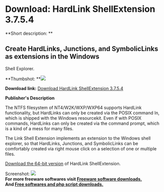 # Download: HardLink ShellExtension 3.7.5.4

**Short description: **

## Create HardLinks, Junctions, and SymbolicLinks as extensions in the Windows
Shell Explorer.

  
**Thumbshot: **![](http://www.freewarefiles.com/screenshot/hardlinks-shell_md.gif)   
  
**Download link:** [Download HardLink ShellExtension 3.7.5.4](http://freesoftwares.boysofts.com/HardLink-ShellExtension_program_18661.html)  
  

**Publisher's Description**  
  

The NTFS filesystem of NT4/W2K/WXP/WXP64 supports HardLink functionality, but
HardLinks can only be created via the POSIX command ln, which is shipped with
the Windows resourcekit. Even if with POSIX commands, HardLinks can only be
created via the command prompt, which is a kind of a mess for many files.

The Link Shell Extension implements an extension to the Windows shell
explorer, so that HardLinks, Junctions, and SymbolicLinks can be comfortably
created via right mouse click on a selection of one or multiple files.

[Download the 64-bit
version](http://schinagl.priv.at/nt/hardlinkshellext/HardLinkShellExt_X64.exe)
of HardLink ShellExtension.

  
  
Screenshot: ![](http://www.freewarefiles.com/screenshot/hardlinks-shell.gif)  
**For more freeware softwares visit [Freeware software downloads.](http://freesoftwares.boysofts.com/)**   
**And [Free softwares and php script downloads.](http://www.boysofts.com/)**

